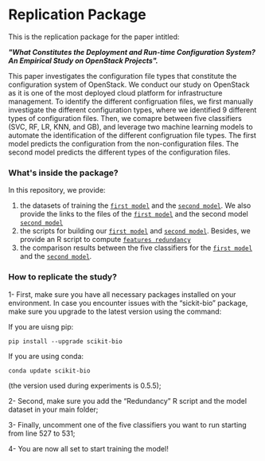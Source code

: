 # Replication Package


This is the replication package for the paper intitled:

__*"What Constitutes the Deployment and Run-time Configuration System? An Empirical Study on OpenStack Projects".*__

This paper investigates the configuration file types that constitute the configuration system of OpenStack. We conduct our study on OpenStack as it is one of the most deployed cloud platform for infrastructure management. To identify the different configruation files, we first manually investigate the different configuration types, where we identified 9 different types of configuration files. Then, we comapre between five classifiers (SVC, RF, LR, KNN, and GB), and leverage two machine learning models to automate the identification of the different configruation file types. The first model predicts the configuration from the non-configuration files. The second model predicts the different types of the configuration files.


### What's inside the package?

In this repository, we provide: 

1) the datasets of training the [``first model``](https://github.com/stilab-ets/CongIdentification/blob/main/Datasets/Dataset-Model1(configNonconfig).csv) and the [``second model``](https://github.com/stilab-ets/CongIdentification/blob/main/Datasets/Dataset-Model2(ConfigTypes).csv). We also provide the links to the files of the [``first model``](https://github.com/stilab-ets/CongIdentification/blob/main/Datasets/Links-Model1(configNonconfig).csv) and the second model [``second model``](https://github.com/stilab-ets/CongIdentification/blob/main/Datasets/Links-Model2(ConfigTypes).csv)
2) the scripts for building our [``first model``](https://github.com/stilab-ets/CongIdentification/blob/main/Scripts/Script-Model1(configNonconfig).py) and [``second model``](https://github.com/stilab-ets/CongIdentification/blob/main/Scripts/Script-Model2(ConfigTypes).py). Besides, we provide an R script to compute [``features redundancy``]()   
3) the comparison results between the five classifiers for the [``first model``](https://github.com/stilab-ets/CongIdentification/blob/main/Classifiers-Results/Results-Model1(configNonconfig).csv) and the [``second model``](https://github.com/stilab-ets/CongIdentification/blob/main/Classifiers-Results/Results-Model2(ConfigTypes).csv).


### How to replicate the study?

1- First, make sure you have all necessary packages installed on your environment. In case you encounter issues with the “sickit-bio” package, make sure you upgrade to the latest version using the command:

If you are uisng pip:

``pip install --upgrade scikit-bio``

If you are using conda:

``conda update scikit-bio``

(the version used during experiments is 0.5.5);

2- Second, make sure you add the “Redundancy” R script and the model dataset in your main folder; 

3- Finally, uncomment one of the five classifiers you want to run starting from line 527 to 531;

4- You are now all set to start training the model!









